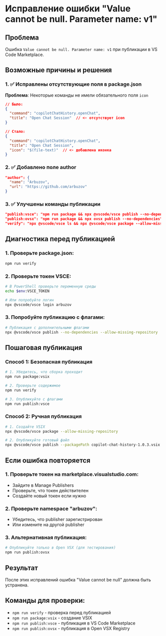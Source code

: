 # Исправление ошибки "Value cannot be null. Parameter name: v1"

## Проблема
Ошибка `Value cannot be null. Parameter name: v1` при публикации в VS Code Marketplace.

## Возможные причины и решения

### 1. ✅ Исправлены отсутствующие поля в package.json

**Проблема**: Некоторые команды не имели обязательного поля `icon`
```json
// Было:
{
  "command": "copilotChatHistory.openChat",
  "title": "Open Chat Session"  // <- отсутствует icon
}

// Стало:
{
  "command": "copilotChatHistory.openChat", 
  "title": "Open Chat Session",
  "icon": "$(file-text)"  // <- добавлена иконка
}
```

### 2. ✅ Добавлено поле author

```json
"author": {
  "name": "Arbuzov",
  "url": "https://github.com/arbuzov"
}
```

### 3. ✅ Улучшены команды публикации

```json
"publish:vsce": "npm run package && npx @vscode/vsce publish --no-dependencies",
"publish:ovsx": "npm run package && npx ovsx publish --no-dependencies",
"verify": "npx @vscode/vsce ls && npx @vscode/vsce package --allow-missing-repository"
```

## Диагностика перед публикацией

### 1. Проверьте package.json:
```bash
npm run verify
```

### 2. Проверьте токен VSCE:
```bash
# В PowerShell проверьте переменную среды
echo $env:VSCE_TOKEN

# Или попробуйте логин
npx @vscode/vsce login arbuzov
```

### 3. Попробуйте публикацию с флагами:
```bash
# Публикация с дополнительными флагами
npx @vscode/vsce publish --no-dependencies --allow-missing-repository
```

## Пошаговая публикация

### Способ 1: Безопасная публикация
```bash
# 1. Убедитесь, что сборка проходит
npm run package:vsix

# 2. Проверьте содержимое
npm run verify  

# 3. Опубликуйте с флагами
npm run publish:vsce
```

### Способ 2: Ручная публикация
```bash
# 1. Создайте VSIX
npx @vscode/vsce package --allow-missing-repository

# 2. Опубликуйте готовый файл
npx @vscode/vsce publish --packagePath copilot-chat-history-1.0.3.vsix --pat YOUR_TOKEN
```

## Если ошибка повторяется

### 1. Проверьте токен на marketplace.visualstudio.com:
- Зайдите в Manage Publishers
- Проверьте, что токен действителен
- Создайте новый токен если нужно

### 2. Проверьте namespace "arbuzov":
- Убедитесь, что publisher зарегистрирован
- Или измените на другой publisher

### 3. Альтернативная публикация:
```bash
# Опубликуйте только в Open VSX (для тестирования)
npm run publish:ovsx
```

## Результат
После этих исправлений ошибка "Value cannot be null" должна быть устранена.

## Команды для проверки:
- `npm run verify` - проверка перед публикацией
- `npm run package:vsix` - создание VSIX
- `npm run publish:vsce` - публикация в VS Code Marketplace  
- `npm run publish:ovsx` - публикация в Open VSX Registry
